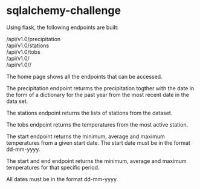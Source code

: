 # sqlalchemy-challenge

Using flask, the following endpoints are built:

/api/v1.0/precipitation<br/>
/api/v1.0/stations<br/>
/api/v1.0/tobs<br/>
/api/v1.0/<start><br/>
/api/v1.0/<start>/<end>

The home page shows all the endpoints that can be accessed.

The precipitation endpoint returms the precipitation togther with the date in the form of a dictionary for the past year from the most recent date in the data set.

The stations endpoint returns the lists of stations from the dataset.

The tobs endpoint returns the temperatures from the most active station.

The start endpoint returns the minimum, average and maximum temperatures from a given start date. The start date must be in the format dd-mm-yyyy. 

The start and end endpoint returns the minimum, average and maximum temperatures for that specific period. 

All dates must be in the format dd-mm-yyyy.

